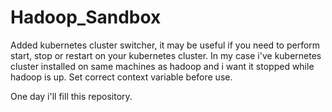 # Hadoop_Sandbox

Added kubernetes cluster switcher, it may be useful if you need to perform
start, stop or restart on your kubernetes cluster.
In my case i've kubernetes cluster installed on same machines as hadoop
and i want it stopped while hadoop is up.
Set correct context variable before use.

One day i'll fill this repository.
